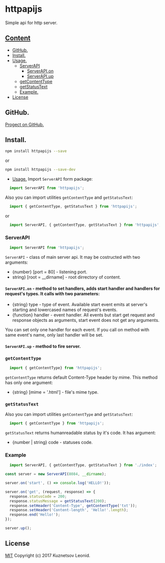 # httpapijs

Simple api for http server.

## [Content](#user-content-content "Conten")
- [GitHub.](#user-content-github "Link to GitHub repository")
- [Install.](#user-content-install "Install")
- [Usage.](#user-content-usege "Usage")
  - [ServerAPI](#user-content-ServerAPI "ServerAPI")
    - [ServerAPI.on](#user-content-on "ServerAPI.on")
    - [ServerAPI.up](#user-content-up "ServerAPI.up")
  - [getContentType](#user-content-getContentType "getContentType")
  - [getStatusText](#user-content-getStatusText "getStatusText")
  - [Example.](#user-content-example "Example")
- [License](#user-content-license "License")

## GitHub.
[Progect on GitHub.](https://github.com/kuznetsovlv/httpapijs "Link to GitHub repository")

## Install.
```bash
npm install httpapijs --save
```

or
```bash
npm install httpapijs --save-dev
```

- [Usage.](#user-content-usege "Usage")
Import `ServerAPI` form package:
```javascript
  import ServerAPI from 'httpapijs';
```

Also you can import utilities `getContentType` and `getStatusText`:
```javascript
  import { getContentType, getStatusText } from 'httpapijs';
```

or
```javascript
  import ServerAPI, { getContentType, getStatusText } from 'httpapijs';
```

### ServerAPI
```javascript
  import ServerAPI from 'httpapijs';
```

`ServerAPI` - class of main server api. It may be costructed with two arguments:
  * {number} [port = 80] - listening port.
  * string} [root = __dirname] - root dirrectory of content.

#### `ServerAPI.on` - method to set handlers, adds start handler and handlers for request's types. It calls with two parameters:
* {string} type - type of event. Available start event emits at server's starting and lowercased names of request's events.
* {function} handler - event handler. All events but start get request and response objects as arguments, start event does not get any arguments.

You can set only one handler for each event. If you call on method with same event's name, only last handler will be set.

#### `ServerAPI.up` - method to fire server.

### `getContentType` 
```javascript
  import { getContentType} from 'httpapijs';
```

`getContentType` returns default Content-Type header by mime. This method has only one argument:
* {string} [mime = '.html'] - file's mime type.

### `getStatusText`
Also you can import utilities `getContentType` and `getStatusText`:
```javascript
  import { getContentType } from 'httpapijs';
```

`getStatusText` returns humanreadable status by it's code. It has argument:
 * {number | string} code - statuses code.

### Example
```javascript
  import ServerAPI, { getContentType, getStatusText } from './index';

const server = new ServerAPI(8084, __dirname);

server.on('start', () => console.log('HELLO!'));

server.on('get', (request, response) => {
  response.statusCode = 200;
  response.statusMessage = getStatusText(200);
  response.setHeader('Content-Type', getContentType('txt'));
  response.setHeader('Content-length', 'Hello!'.length);
  response.end('Hello!');
});

server.up();
```

## License
[MIT](./LICENSE "MIT") Copyright (c) 2017 Kuznetsov Leonid.
